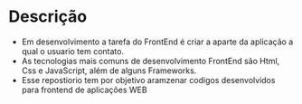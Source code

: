 # Descrição

- Em desenvolvimento a tarefa do FrontEnd é criar a aparte da aplicação a qual o usuario tem contato.
- As tecnologias mais comuns de desenvolvimento FrontEnd são Html, Css e JavaScript, além de alguns Frameworks.
- Esse repostiorio tem por objetivo aramzenar codigos desenvolvidos para frontend de aplicações WEB
